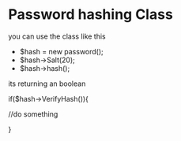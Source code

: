 # Password hashing Class

you can use the class like this

- $hash = new password();
- $hash->Salt(20);
- $hash->hash();

its returning an boolean

if($hash->VerifyHash()){

 //do something
 
}

